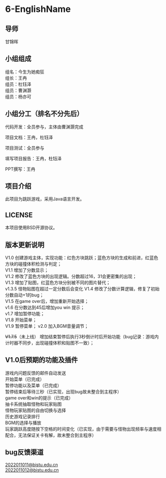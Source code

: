 # 6-EnglishName
## 导师
甘锦晖
## 小组组成
 组名：今生为她痴狂  
 组长：王冉  
 组员：杜钰泽   
 组员：曹渊灏   
 组员：杨亦可   
 ## 小组分工（排名不分先后）
 代码开发：全员参与，主体由曹渊灏完成


项目文档：王冉，杜钰泽

项目测试：全员参与

填写项目报告：王冉，杜钰泽

PPT撰写：王冉

## 项目介绍  
此项目为跳跃游戏，采用Java语言开发。
## LICENSE
本项目使用BSD开源协议。
## 版本更新说明
V1.0  创建游戏主体，实现功能：红色方块跳跃；蓝色方块的生成和前进，红蓝色方块的碰撞体积检测与判定；  
V1.1  增加了分数显示；  
V1.2  修改了蓝色方块的出现逻辑。分数超过16，31会更密集的出现；  
V1.3  增加了贴图，红蓝色方块分别被不同的图片替代；  
v1.3.5 怪物贴图在超过一定分数后会变化
V1.4 修改了分数计算逻辑，修复了初始分数自动+1的bug；  
V1.5 在game over后，增加重新开始选择；  
v1.6 在分数达到45后增加you win 提示；  
v1.7 增加暂停功能；  
V1.8 开始菜单；  
V1.9 暂停菜单； 
v2.0 加入BGM音量调节； 

~~V1.7.5~~（未上线） 增加结束暂停后执行3秒倒计时后开始功能（bug记录：游戏内计时器不同步，出现碰撞体积和贴图不一致）；  
## V1.0后预期的功能及插件
游戏内问题反馈的邮件自动发送   
开始菜单（已完成）  
暂停功能以及菜单（已完成）  
暂停结束后等待三秒（已实现，出现bug故未整合到主程序）  
game over和win的提示（已完成）  
抽卡系统抽取怪物和玩家贴图  
怪物玩家贴图的自由切换与选择  
历史游戏记录排行  
BGM的选择与播放  
玩家跳跃高度随按下空格的时间变化（已实现，由于需要与怪物出现频率与速度相配合，无法保证关卡有解，故未整合到主程序）  

## bug反馈渠道
2022011011@bistu.edu.cn   
2022011012@bistu.edu.cn
